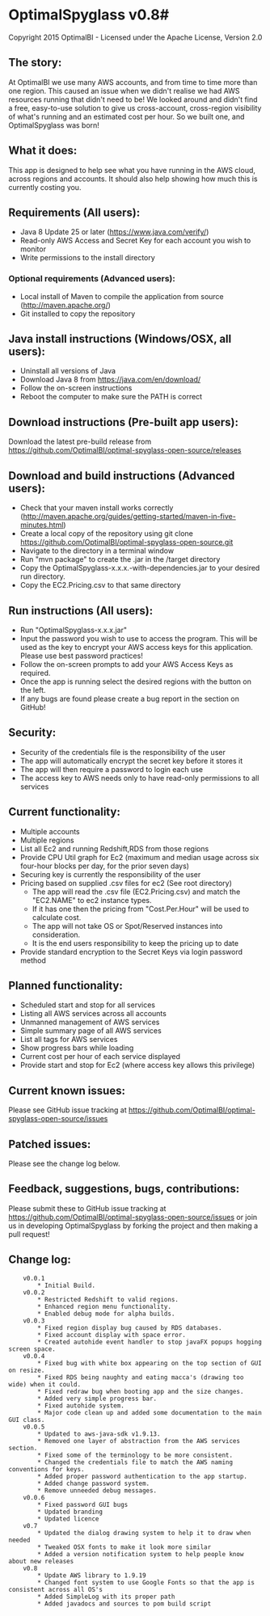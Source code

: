 # OptimalSpyglass v0.8#
Copyright 2015 OptimalBI - Licensed under the Apache License, Version 2.0

## The story: ##
At OptimalBI we use many AWS accounts, and from time to time more than one region. This caused an issue when we didn't realise we had AWS resources running that didn't need to be! We looked around and didn't find a free, easy-to-use solution to give us cross-account, cross-region visibility of what's running and an estimated cost per hour. So we built one, and OptimalSpyglass was born!

## What it does: ##
This app is designed to help see what you have running in the AWS cloud, across regions and accounts.
It should also help showing how much this is currently costing you.

## Requirements (All users): ##
* Java 8 Update 25 or later (https://www.java.com/verify/)
* Read-only AWS Access and Secret Key for each account you wish to monitor
* Write permissions to the install directory

### Optional requirements (Advanced users): ###
* Local install of Maven to compile the application from source (http://maven.apache.org/)
* Git installed to copy the repository    

## Java install instructions (Windows/OSX, all users): ##
* Uninstall all versions of Java
* Download Java 8 from https://java.com/en/download/
* Follow the on-screen instructions
* Reboot the computer to make sure the PATH is correct

## Download instructions (Pre-built app users): ##
Download the latest pre-build release from https://github.com/OptimalBI/optimal-spyglass-open-source/releases

## Download and build instructions (Advanced users): ##
* Check that your maven install works correctly (http://maven.apache.org/guides/getting-started/maven-in-five-minutes.html)
* Create a local copy of the repository using git clone https://github.com/OptimalBI/optimal-spyglass-open-source.git
* Navigate to the directory in a terminal window
* Run "mvn package" to create the .jar in the /target directory
* Copy the OptimalSpyglass-x.x.x.-with-dependencies.jar to your desired run directory.
* Copy the EC2.Pricing.csv to that same directory

## Run instructions (All users): ##
* Run "OptimalSpyglass-x.x.x.jar"
* Input the password you wish to use to access the program. This will be used as the key to encrypt your AWS access keys for this application. Please use best password practices!
* Follow the on-screen prompts to add your AWS Access Keys as required.
* Once the app is running select the desired regions with the button on the left.
* If any bugs are found please create a bug report in the section on GitHub!

## Security: ##
* Security of the credentials file is the responsibility of the user
* The app will automatically encrypt the secret key before it stores it
* The app will then require a password to login each use
* The access key to AWS needs only to have read-only permissions to all services

## Current functionality: ##
* Multiple accounts
* Multiple regions
* List all Ec2 and running Redshift,RDS from those regions
* Provide CPU Util graph for Ec2 (maximum and median usage across six four-hour blocks per day, for the prior seven days)
* Securing key is currently the responsibility of the user
* Pricing based on supplied .csv files for ec2 (See root directory)
    * The app will read the .csv file (EC2.Pricing.csv) and match the "EC2.NAME" to ec2 instance types.
    * If it has one then the pricing from "Cost.Per.Hour" will be used to calculate cost.
    * The app will not take OS or Spot/Reserved instances into consideration.
    * It is the end users responsibility to keep the pricing up to date
* Provide standard encryption to the Secret Keys via login password method

## Planned functionality: ##
* Scheduled start and stop for all services
* Listing all AWS services across all accounts
* Unmanned management of AWS services
* Simple summary page of all AWS services
* List all tags for AWS services
* Show progress bars while loading  
* Current cost per hour of each service displayed
* Provide start and stop for Ec2 (where access key allows this privilege)

## Current known issues: ##
Please see GitHub issue tracking at https://github.com/OptimalBI/optimal-spyglass-open-source/issues

## Patched issues: ##
Please see the change log below.

## Feedback, suggestions, bugs, contributions: ##
Please submit these to GitHub issue tracking at https://github.com/OptimalBI/optimal-spyglass-open-source/issues or join us in developing OptimalSpyglass by forking the project and then making a pull request!

## Change log: ##

```
    v0.0.1
        * Initial Build.
    v0.0.2
        * Restricted Redshift to valid regions.
        * Enhanced region menu functionality.
        * Enabled debug mode for alpha builds.
    v0.0.3
        * Fixed region display bug caused by RDS databases.
        * Fixed account display with space error.
        * Created autohide event handler to stop javaFX popups hogging screen space.
    v0.0.4
        * Fixed bug with white box appearing on the top section of GUI on resize.
        * Fixed RDS being naughty and eating macca's (drawing too wide) when it could.
        * Fixed redraw bug when booting app and the size changes.
        * Added very simple progress bar.
        * Fixed autohide system.
        * Major code clean up and added some documentation to the main GUI class.
    v0.0.5
        * Updated to aws-java-sdk v1.9.13.
        * Removed one layer of abstraction from the AWS services section.
        * Fixed some of the terminology to be more consistent.
        * Changed the credentials file to match the AWS naming conventions for keys.
        * Added proper password authentication to the app startup.
        * Added change password system.
        * Remove unneeded debug messages.
    v0.0.6
		* Fixed password GUI bugs
		* Updated branding
		* Updated licence
    v0.7
	    * Updated the dialog drawing system to help it to draw when needed
	    * Tweaked OSX fonts to make it look more similar
	    * Added a version notification system to help people know about new releases
	v0.8
	    * Update AWS library to 1.9.19
	    * Changed font system to use Google Fonts so that the app is consistent across all OS's
	    * Added SimpleLog with its proper path
	    * Added javadocs and sources to pom build script

```